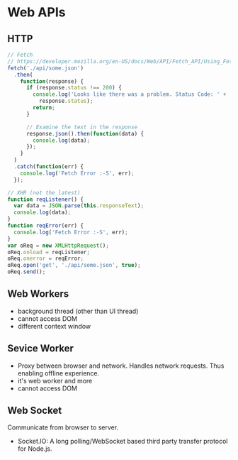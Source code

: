 # Web APIs

## HTTP

```js
// Fetch
// https://developer.mozilla.org/en-US/docs/Web/API/Fetch_API/Using_Fetch
fetch('./api/some.json')
  .then(
    function(response) {
      if (response.status !== 200) {
        console.log('Looks like there was a problem. Status Code: ' +
          response.status);
        return;
      }

      // Examine the text in the response
      response.json().then(function(data) {
        console.log(data);
      });
    }
  )
  .catch(function(err) {
    console.log('Fetch Error :-S', err);
  });

// XHR (not the latest)
function reqListener() {
  var data = JSON.parse(this.responseText);
  console.log(data);
}
function reqError(err) {
  console.log('Fetch Error :-S', err);
}
var oReq = new XMLHttpRequest();
oReq.onload = reqListener;
oReq.onerror = reqError;
oReq.open('get', './api/some.json', true);
oReq.send();
```



## Web Workers
- background thread (other than UI thread)
- cannot access DOM
- different context window

## Sevice Worker
- Proxy between browser and network. Handles network requests. Thus enabling offline experience.
- it's web worker and more
- cannot access DOM

## Web Socket
Communicate from browser to server.

- Socket.IO: A long polling/WebSocket based third party transfer protocol for Node.js.